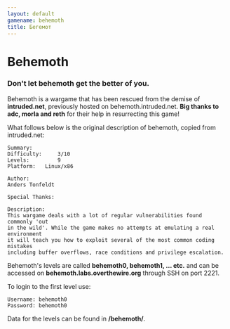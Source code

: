 ```yaml
---
layout: default
gamename: behemoth
title: Бегемот
---
```


Behemoth
========

### Don't let behemoth get the better of you.

Behemoth is a wargame that has been rescued from the demise of
**intruded.net**, previously hosted on behemoth.intruded.net. **Big
thanks to adc, morla and reth** for their help in resurrecting this
game!

What follows below is the original description of behemoth, copied from
intruded.net:

    Summary:
    Difficulty:     3/10
    Levels:         9
    Platform:   Linux/x86

    Author:
    Anders Tonfeldt

    Special Thanks:

    Description:
    This wargame deals with a lot of regular vulnerabilities found commonly 'out 
    in the wild'. While the game makes no attempts at emulating a real environment
    it will teach you how to exploit several of the most common coding mistakes 
    including buffer overflows, race conditions and privilege escalation.

Behemoth's levels are called **behemoth0, behemoth1, ... etc.** and can
be accessed on **behemoth.labs.overthewire.org** through SSH on port 2221.

To login to the first level use:

    Username: behemoth0
    Password: behemoth0

Data for the levels can be found in **/behemoth/**.
